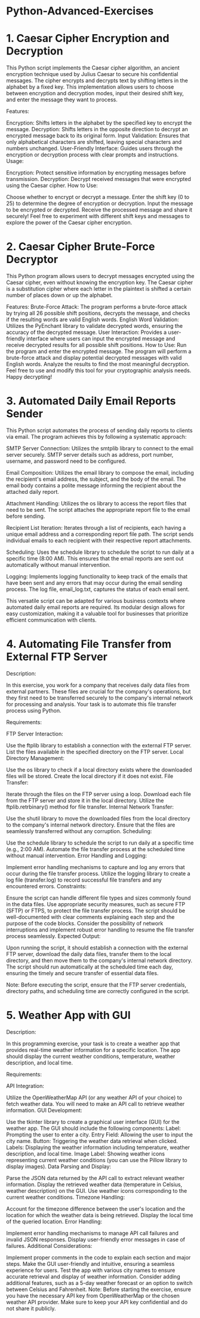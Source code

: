 # Python-Advanced-Exercises

# 1. Caesar Cipher Encryption and Decryption

This Python script implements the Caesar cipher algorithm, an ancient encryption technique used by Julius Caesar to secure his confidential messages. The cipher encrypts and decrypts text by shifting letters in the alphabet by a fixed key. This implementation allows users to choose between encryption and decryption modes, input their desired shift key, and enter the message they want to process.

Features:

Encryption: Shifts letters in the alphabet by the specified key to encrypt the message.
Decryption: Shifts letters in the opposite direction to decrypt an encrypted message back to its original form.
Input Validation: Ensures that only alphabetical characters are shifted, leaving special characters and numbers unchanged.
User-Friendly Interface: Guides users through the encryption or decryption process with clear prompts and instructions.
Usage:

Encryption: Protect sensitive information by encrypting messages before transmission.
Decryption: Decrypt received messages that were encrypted using the Caesar cipher.
How to Use:

Choose whether to encrypt or decrypt a message.
Enter the shift key (0 to 25) to determine the degree of encryption or decryption.
Input the message to be encrypted or decrypted.
Receive the processed message and share it securely!
Feel free to experiment with different shift keys and messages to explore the power of the Caesar cipher encryption.


# 2. Caesar Cipher Brute-Force Decryptor
   
This Python program allows users to decrypt messages encrypted using the Caesar cipher, even without knowing the encryption key. The Caesar cipher is a substitution cipher where each letter in the plaintext is shifted a certain number of places down or up the alphabet.

Features:
Brute-Force Attack: The program performs a brute-force attack by trying all 26 possible shift positions, decrypts the message, and checks if the resulting words are valid English words.
English Word Validation: Utilizes the PyEnchant library to validate decrypted words, ensuring the accuracy of the decrypted message.
User Interaction: Provides a user-friendly interface where users can input the encrypted message and receive decrypted results for all possible shift positions.
How to Use:
Run the program and enter the encrypted message.
The program will perform a brute-force attack and display potential decrypted messages with valid English words.
Analyze the results to find the most meaningful decryption.
Feel free to use and modify this tool for your cryptographic analysis needs. Happy decrypting!


# 3. Automated Daily Email Reports Sender

This Python script automates the process of sending daily reports to clients via email. The program achieves this by following a systematic approach:

SMTP Server Connection: Utilizes the smtplib library to connect to the email server securely. SMTP server details such as address, port number, username, and password need to be configured.

Email Composition: Utilizes the email library to compose the email, including the recipient's email address, the subject, and the body of the email. The email body contains a polite message informing the recipient about the attached daily report.

Attachment Handling: Utilizes the os library to access the report files that need to be sent. The script attaches the appropriate report file to the email before sending.

Recipient List Iteration: Iterates through a list of recipients, each having a unique email address and a corresponding report file path. The script sends individual emails to each recipient with their respective report attachments.

Scheduling: Uses the schedule library to schedule the script to run daily at a specific time (8:00 AM). This ensures that the email reports are sent out automatically without manual intervention.

Logging: Implements logging functionality to keep track of the emails that have been sent and any errors that may occur during the email sending process. The log file, email_log.txt, captures the status of each email sent.

This versatile script can be adapted for various business contexts where automated daily email reports are required. Its modular design allows for easy customization, making it a valuable tool for businesses that prioritize efficient communication with clients.

# 4. Automating File Transfer from External FTP Server

Description:

In this exercise, you work for a company that receives daily data files from external partners. These files are crucial for the company's operations, but they first need to be transferred securely to the company's internal network for processing and analysis. Your task is to automate this file transfer process using Python.

Requirements:

FTP Server Interaction:

Use the ftplib library to establish a connection with the external FTP server.
List the files available in the specified directory on the FTP server.
Local Directory Management:

Use the os library to check if a local directory exists where the downloaded files will be stored.
Create the local directory if it does not exist.
File Transfer:

Iterate through the files on the FTP server using a loop.
Download each file from the FTP server and store it in the local directory.
Utilize the ftplib.retrbinary() method for file transfer.
Internal Network Transfer:

Use the shutil library to move the downloaded files from the local directory to the company's internal network directory.
Ensure that the files are seamlessly transferred without any corruption.
Scheduling:

Use the schedule library to schedule the script to run daily at a specific time (e.g., 2:00 AM).
Automate the file transfer process at the scheduled time without manual intervention.
Error Handling and Logging:

Implement error handling mechanisms to capture and log any errors that occur during the file transfer process.
Utilize the logging library to create a log file (transfer.log) to record successful file transfers and any encountered errors.
Constraints:

Ensure the script can handle different file types and sizes commonly found in the data files.
Use appropriate security measures, such as secure FTP (SFTP) or FTPS, to protect the file transfer process.
The script should be well-documented with clear comments explaining each step and the purpose of the code blocks.
Consider the possibility of network interruptions and implement robust error handling to resume the file transfer process seamlessly.
Expected Output:

Upon running the script, it should establish a connection with the external FTP server, download the daily data files, transfer them to the local directory, and then move them to the company's internal network directory. The script should run automatically at the scheduled time each day, ensuring the timely and secure transfer of essential data files.

Note: Before executing the script, ensure that the FTP server credentials, directory paths, and scheduling time are correctly configured in the script.

# 5. Weather App with GUI

Description:

In this programming exercise, your task is to create a weather app that provides real-time weather information for a specific location. The app should display the current weather conditions, temperature, weather description, and local time.

Requirements:

API Integration:

Utilize the OpenWeatherMap API (or any weather API of your choice) to fetch weather data. You will need to make an API call to retrieve weather information.
GUI Development:

Use the tkinter library to create a graphical user interface (GUI) for the weather app. The GUI should include the following components:
Label: Prompting the user to enter a city.
Entry Field: Allowing the user to input the city name.
Button: Triggering the weather data retrieval when clicked.
Labels: Displaying the weather information including temperature, weather description, and local time.
Image Label: Showing weather icons representing current weather conditions (you can use the Pillow library to display images).
Data Parsing and Display:

Parse the JSON data returned by the API call to extract relevant weather information.
Display the retrieved weather data (temperature in Celsius, weather description) on the GUI.
Use weather icons corresponding to the current weather conditions.
Timezone Handling:

Account for the timezone difference between the user's location and the location for which the weather data is being retrieved. Display the local time of the queried location.
Error Handling:

Implement error handling mechanisms to manage API call failures and invalid JSON responses. Display user-friendly error messages in case of failures.
Additional Considerations:

Implement proper comments in the code to explain each section and major steps.
Make the GUI user-friendly and intuitive, ensuring a seamless experience for users.
Test the app with various city names to ensure accurate retrieval and display of weather information.
Consider adding additional features, such as a 5-day weather forecast or an option to switch between Celsius and Fahrenheit.
Note: Before starting the exercise, ensure you have the necessary API key from OpenWeatherMap or the chosen weather API provider. Make sure to keep your API key confidential and do not share it publicly.
